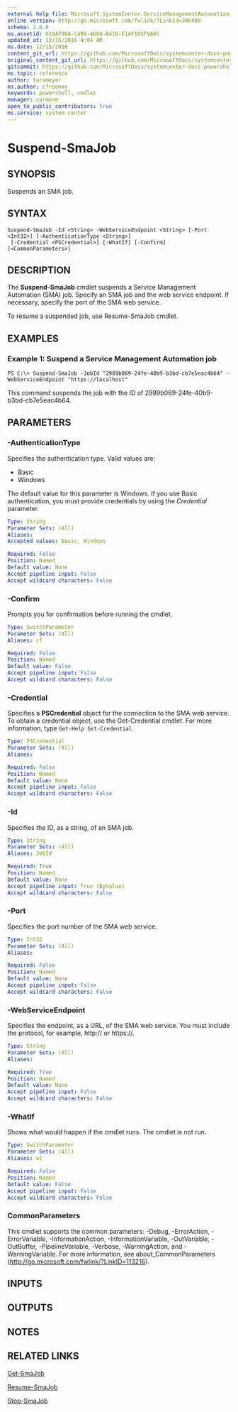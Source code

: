 ```yaml
---
external help file: Microsoft.SystemCenter.ServiceManagementAutomation.dll-Help.xml
online version: http://go.microsoft.com/fwlink/?LinkId=306480
schema: 2.0.0
ms.assetid: 610AF0DA-C4B9-4660-B41D-E14F105F9A6C
updated_at: 12/15/2016 4:04 AM
ms.date: 12/15/2016
content_git_url: https://github.com/MicrosoftDocs/systemcenter-docs-powershell/blob/master/systemcenter-cmdlets/SystemCenter2016/ServiceManagementAutomation/vlatest/Suspend-SmaJob.md
original_content_git_url: https://github.com/MicrosoftDocs/systemcenter-docs-powershell/blob/master/systemcenter-cmdlets/SystemCenter2016/ServiceManagementAutomation/vlatest/Suspend-SmaJob.md
gitcommit: https://github.com/MicrosoftDocs/systemcenter-docs-powershell/blob/7df4508c7b907a214e6a8eca76037b06065ef078/systemcenter-cmdlets/SystemCenter2016/ServiceManagementAutomation/vlatest/Suspend-SmaJob.md
ms.topic: reference
author: tarameyer
ms.author: cfreeman
keywords: powershell, cmdlet
manager: carmonm
open_to_public_contributors: true
ms.service: system-center
---
```


# Suspend-SmaJob

## SYNOPSIS
Suspends an SMA job.

## SYNTAX

```
Suspend-SmaJob -Id <String> -WebServiceEndpoint <String> [-Port <Int32>] [-AuthenticationType <String>]
 [-Credential <PSCredential>] [-WhatIf] [-Confirm] [<CommonParameters>]
```

## DESCRIPTION
The **Suspend-SmaJob** cmdlet suspends a Service Management Automation (SMA) job.
Specify an SMA job and the web service endpoint.
If necessary, specify the port of the SMA web service.

To resume a suspended job, use Resume-SmaJob cmdlet.

## EXAMPLES

### Example 1: Suspend a Service Management Automation job
```
PS C:\> Suspend-SmaJob -JobId "2989b069-24fe-40b9-b3bd-cb7e5eac4b64" -WebServiceEndpoint "https://localhost"
```

This command suspends the job with the ID of 2989b069-24fe-40b9-b3bd-cb7e5eac4b64.

## PARAMETERS

### -AuthenticationType
Specifies the authentication type.
Valid values are: 

- Basic
- Windows

The default value for this parameter is Windows.
If you use Basic authentication, you must provide credentials by using the *Credential* parameter.

```yaml
Type: String
Parameter Sets: (All)
Aliases: 
Accepted values: Basic, Windows

Required: False
Position: Named
Default value: None
Accept pipeline input: False
Accept wildcard characters: False
```

### -Confirm
Prompts you for confirmation before running the cmdlet.

```yaml
Type: SwitchParameter
Parameter Sets: (All)
Aliases: cf

Required: False
Position: Named
Default value: False
Accept pipeline input: False
Accept wildcard characters: False
```

### -Credential
Specifies a **PSCredential** object for the connection to the SMA web service.
To obtain a credential object, use the Get-Credential cmdlet.
For more information, type `Get-Help Get-Credential`.

```yaml
Type: PSCredential
Parameter Sets: (All)
Aliases: 

Required: False
Position: Named
Default value: None
Accept pipeline input: False
Accept wildcard characters: False
```

### -Id
Specifies the ID, as a string, of an SMA job.

```yaml
Type: String
Parameter Sets: (All)
Aliases: JobId

Required: True
Position: Named
Default value: None
Accept pipeline input: True (ByValue)
Accept wildcard characters: False
```

### -Port
Specifies the port number of the SMA web service.

```yaml
Type: Int32
Parameter Sets: (All)
Aliases: 

Required: False
Position: Named
Default value: None
Accept pipeline input: False
Accept wildcard characters: False
```

### -WebServiceEndpoint
Specifies the endpoint, as a URL, of the SMA web service.
You must include the protocol, for example, http:// or https://.

```yaml
Type: String
Parameter Sets: (All)
Aliases: 

Required: True
Position: Named
Default value: None
Accept pipeline input: False
Accept wildcard characters: False
```

### -WhatIf
Shows what would happen if the cmdlet runs.
The cmdlet is not run.

```yaml
Type: SwitchParameter
Parameter Sets: (All)
Aliases: wi

Required: False
Position: Named
Default value: False
Accept pipeline input: False
Accept wildcard characters: False
```

### CommonParameters
This cmdlet supports the common parameters: -Debug, -ErrorAction, -ErrorVariable, -InformationAction, -InformationVariable, -OutVariable, -OutBuffer, -PipelineVariable, -Verbose, -WarningAction, and -WarningVariable. For more information, see about_CommonParameters (http://go.microsoft.com/fwlink/?LinkID=113216).

## INPUTS

## OUTPUTS

## NOTES

## RELATED LINKS

[Get-SmaJob](xref:SystemCenter2016/ServiceManagementAutomation/vlatest/Get-SmaJob.md)

[Resume-SmaJob](xref:SystemCenter2016/ServiceManagementAutomation/vlatest/Resume-SmaJob.md)

[Stop-SmaJob](xref:SystemCenter2016/ServiceManagementAutomation/vlatest/Stop-SmaJob.md)

